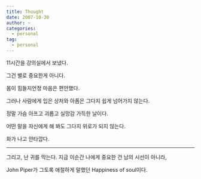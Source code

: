 ```yaml
---
title: Thought
date: 2007-10-30
author: ~
categories:
  - personal
tag:
  - personal
---
```




11시간을 강의실에서 보냈다.

그건 별로 중요한게 아니다.

몸이 힘들지언정 마음은 편안했다.

그러나 사람에게 입은 상처와 아픔은 그다지 쉽게 넘어가지 않는다.

정말 가슴 아프고 괴롭고 실망감 가득한 날이다.

어떤 말을 자신에게 해 봐도 그다지 위로가 되지 않는다.

화가 나고 안타깝다.

---

그리고,
난 귀를 막는다.
지금 이순간 나에게 중요한 건 남의 시선이 아니라,

John Piper가 그토록 애절하게 말했던 Happiness of soul이다.


 






